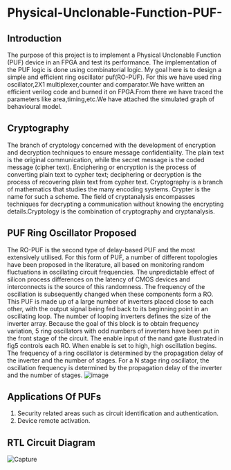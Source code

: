 # Physical-Unclonable-Function-PUF-
## Introduction
The purpose of this project is to implement a Physical Unclonable Function (PUF) device in an FPGA and test its performance. The implementation of the PUF logic is done using combinatorial logic. My goal here is to design a simple and efficient ring oscillator puf(RO-PUF). For this we have used ring oscillator,2X1 multiplexer,counter and comparator.We have written an efficient verilog code and burned it on FPGA.From there we have traced the parameters like area,timing,etc.We have attached the simulated graph of behavioural model.
## Cryptography
The branch of cryptology concerned with the development of encryption and decryption techniques to ensure message confidentiality. The plain text is the original communication, while the secret message is the coded message (cipher text). Enciphering or encryption is the process of converting plain text to cypher text; deciphering or decryption is the process of recovering plain text from cypher text. Cryptography is a branch of mathematics that studies the many encoding systems. Crypter is the name for such a scheme. The field of cryptanalysis encompasses techniques for decrypting a communication without knowing the encrypting details.Cryptology is the combination of cryptography and cryptanalysis.
 ## PUF Ring Oscillator Proposed
 The RO-PUF is the second type of delay-based PUF and the most extensively utilised. For this form of PUF, a number of different topologies have been proposed in the literature, all based on monitoring random fluctuations in oscillating circuit frequencies. The unpredictable effect of silicon process differences on the latency of CMOS devices and interconnects is the source of this randomness. The frequency of the oscillation is subsequently changed when these components form a RO. This PUF is made up of a large number of inverters placed close to each other, with the output signal being fed back to its beginning point in an oscillating loop. The number of looping inverters defines the size of the inverter array.
                                                         Because the goal of this block is to obtain frequency variation, 5 ring oscillators with odd numbers of                                                                   inverters have been put in the front stage of the circuit.
                                                  The enable input of the nand gate illustrated in fig5 controls each RO. When enable is set to high, high oscillation begins. The frequency of a ring oscillator is determined by the propagation delay of the inverter and the number of stages. For a N stage ring oscillator, the oscillation frequency is determined by the propagation delay of the inverter and the number of stages.
                                                  ![image](https://user-images.githubusercontent.com/98162318/168099728-d58e03c5-6c3a-479c-91cc-ecc6106e8259.png)


## Applications Of PUFs
1. Security related areas such as circuit identification and authentication.
2. Device remote activation.
 ## RTL Circuit Diagram
 ![Capture](https://user-images.githubusercontent.com/98162318/168105864-552b4e7c-f36f-48b6-8357-a9ab2cb50442.JPG)

